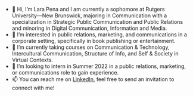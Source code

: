 - 👋 Hi, I’m Lara Pena and I am currently a sophomore at Rutgers University—New Brunswick, majoring in Communication with a specialization in Strategic Public Communication and Public Relations and minoring in Digital Communication, Information and Media.
- 👀 I’m interested in public relations, marketing, and communications in a corporate setting, specifically in book publishing or entertainment.
- 🌱 I’m currently taking courses on Communication & Technology, Intercultural Communication, Structure of Info, and Self & Society in Virtual Contexts. 
- 💞️ I’m looking to intern in Summer 2022 in a public relations, marketing, or communications role to gain experience. 
- 📫 You can reach me on <a href="https://www.linkedin.com/in/lara-pena/">LinkedIn</a>, feel free to send an invitation to connect with me!

<!---
lpxax/lpxax is a ✨ special ✨ repository because its `README.md` (this file) appears on your GitHub profile.
You can click the Preview link to take a look at your changes.
--->

